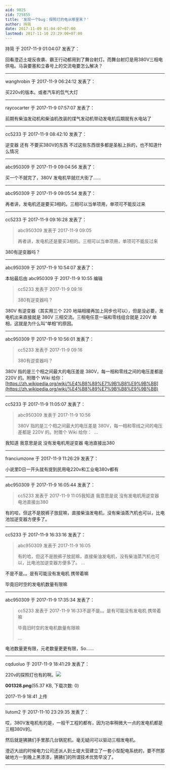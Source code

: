 ```yaml
---
aid: 9025
zid: 725855
title: '发现一个bug：探照灯的电从哪里来？'
author: 持简
date: 2017-11-09 01:04:07+07:00
lastmod: 2017-11-10 23:29:00+07:00
---
```


持简 于 2017-11-9 01:04:07 发表了：

回看澄迈土堤反夜袭、霸王行动都用到了舞台射灯。而舞台射灯是用380V三相电供电。马袅要塞和立春号上的交流电要怎么解决？

---------

wanghrobin 于 2017-11-9 06:24:12 发表了：

买220v的版本。或者汽车的氙气大灯

---------

raycocarter 于 2017-11-9 07:57:07 发表了：

前期有柴油发动机和柴油机改装的煤气发动机带动发电机后期就有水电站了

---------

cc5233 于 2017-11-9 08:42:10 发表了：

逆变器 还有 不要买380V的东西 不过这些东西很多都是圣船上拆的，也不知道什么情况

---------

abc950309 于 2017-11-9 09:04:56 发表了：

买一个不就完了，380V 发电机早就烂大街了……

---------

abc950309 于 2017-11-9 09:05:54 发表了：

再者讲，发电机还是要买3相的。三相可以当单项用，单项可不能反过来

---------

cc5233 于 2017-11-9 09:16:28 发表了：

> abc950309 发表于 2017-11-9 09:05
> 
> 再者讲，发电机还是要买3相的。三相可以当单项用，单项可不能反过来



380有逆变器吗？

---------

abc950309 于 2017-11-9 10:54:07 发表了：

本帖最后由 abc950309 于 2017-11-9 10:55 编辑 


> 
> cc5233 发表于 2017-11-9 09:16
> 
> 380有逆变器吗？



380V 有逆变器（其实用三个 220 地端相接再加上同步也可以），但是没必要，发电机出来直接就是 380V 三相交流。三相电任意一端和零线组合就是 220V 单相，这就是为什么叫“单相”的原因。

---------

abc950309 于 2017-11-9 10:56:01 发表了：

> cc5233 发表于 2017-11-9 09:16
> 
> 380有逆变器吗？



380V 指的是三个相之间最大的电压差是 380V，每一相和零线之间的电压差都是 220V 的。附赠个 Wiki 给你： [https://zh.wikipedia.org/wiki/%E4%B8%89%E7%9B%B8%E9%9B%BB](https://zh.wikipedia.org/wiki/%E4%B8%89%E7%9B%B8%E9%9B%BB)

---------

cc5233 于 2017-11-9 11:05:07 发表了：

> abc950309 发表于 2017-11-9 10:56
> 
> 380V 指的是三个相之间最大的电压差是 380V，每一相和零线之间的电压差都是 220V 的。附赠个 Wiki 给你：  ...



我知道 我意思是说 没有发电机用逆变器 电池直接出380

---------

franciumzone 于 2017-11-9 11:26:29 发表了：

小说里D日一开头就有提到民用电220v和工业电380v都有

---------

abc950309 于 2017-11-9 16:05:44 发表了：

> cc5233 发表于 2017-11-9 11:05我知道 我意思是说 没有发电机用逆变器 电池直接出380



有的哈，但这不是脱裤子放屁嘛，直接柴油发电机，没有柴油蒸汽机也可以，比电池加逆变器方便多了。

---------

cc5233 于 2017-11-9 16:33:16 发表了：

> abc950309 发表于 2017-11-9 16:05
> 
> 有的哈，但这不是脱裤子放屁嘛，直接柴油发电机，没有柴油蒸汽机也可以，比电池加逆变器方便多了。 ...



不是不是。。是有可能没有发电机 携带着嘛

毕竟旧时空的发电机数量有限嘛

---------

abc950309 于 2017-11-9 17:35:34 发表了：

> cc5233 发表于 2017-11-9 16:33不是不是。。是有可能没有发电机 携带着嘛
> 
> 毕竟旧时空的发电机数量有限嘛
> 
> ...



电池数量更有限，元老数量更更有限，So……

---------

cqduoluo 于 2017-11-9 18:41:29 发表了：

220v的探照灯也有的啊。![](https://cdn.jsdelivr.net/gh/lzjluzijie/beichao@main/img/184125sbhlp014vzbl3r1v.png)



**001328.png**(55.37 KB, 下载次数: 0)



2017-11-9 18:41 上传

---------

liutom2 于 2017-11-10 23:29:35 发表了：

哎，380V发电机有的是，一般干工程的都有，因为功率稍微大一点的发电机都是三相380V的。

然后就是狒狒们手里那几台锅驼机，毫无疑问可以驱动三相发电机。

澄迈大战的时候电力公司还派人到土堤大营建立了一套小型配电系统的，要不然那破地方一到晚上黑漆漆，狒狒们的所谓技术优势早没了。

---------

